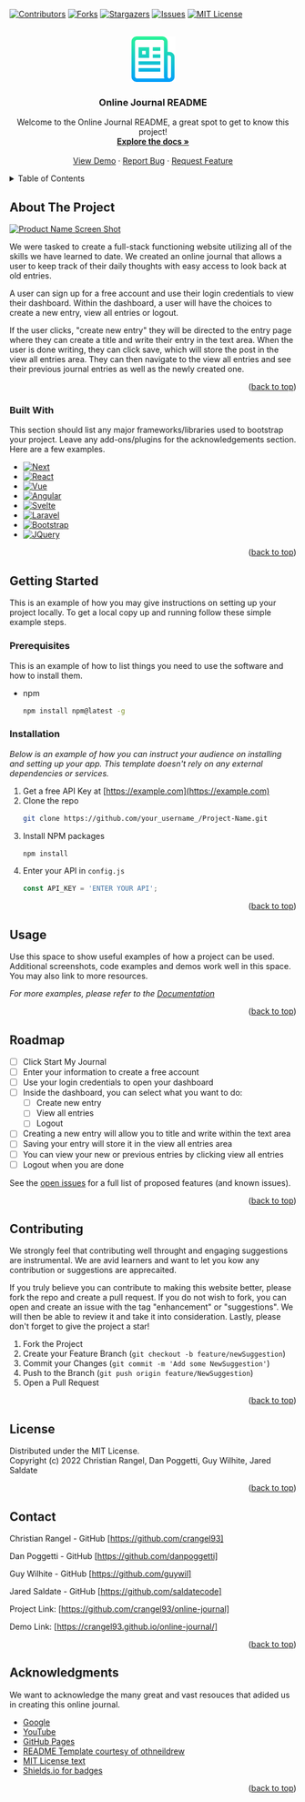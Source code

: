 <!-- Improved compatibility of back to top link: See: https://github.com/othneildrew/Best-README-Template/pull/73 -->
<a name="readme-top"></a>
<!--
*** Thanks for checking out the Best-README-Template. If you have a suggestion
*** that would make this better, please fork the repo and create a pull request
*** or simply open an issue with the tag "enhancement".
*** Don't forget to give the project a star!
*** Thanks again! Now go create something AMAZING! :D
-->



<!-- PROJECT SHIELDS -->
<!--
*** I'm using markdown "reference style" links for readability.
*** Reference links are enclosed in brackets [ ] instead of parentheses ( ).
*** See the bottom of this document for the declaration of the reference variables
*** for contributors-url, forks-url, etc. This is an optional, concise syntax you may use.
*** https://www.markdownguide.org/basic-syntax/#reference-style-links
-->
[![Contributors][contributors-shield]][contributors-url]
[![Forks][forks-shield]][forks-url]
[![Stargazers][stars-shield]][stars-url]
[![Issues][issues-shield]][issues-url]
[![MIT License][license-shield]][license-url]


<!-- PROJECT LOGO -->
<br />
<div align="center">
    <img src="images/logo.png" alt="Logo" width="80" height="80">

  <h3 align="center">Online Journal README</h3>

  <p align="center">
    Welcome to the Online Journal README, a great spot to get to know this project!
    <br />
    <a href="https://github.com/crangel93/online-journal"><strong>Explore the docs »</strong></a>
    <br />
    <br />
    <a href="https://crangel93.github.io/online-journal/">View Demo</a>
    ·
    <a href="https://github.com/crangel93/online-journal/issues">Report Bug</a>
    ·
    <a href="https://github.com/crangel93/online-journal/issues">Request Feature</a>
  </p>
</div>



<!-- TABLE OF CONTENTS -->
<details>
  <summary>Table of Contents</summary>
  <ol>
    <li>
      <a href="#about-the-project">About The Project</a>
      <ul>
        <li><a href="#built-with">Built With</a></li>
      </ul>
    </li>
    <li>
      <a href="#getting-started">Getting Started</a>
      <ul>
        <li><a href="#prerequisites">Prerequisites</a></li>
        <li><a href="#installation">Installation</a></li>
      </ul>
    </li>
    <li><a href="#usage">Usage</a></li>
    <li><a href="#roadmap">Roadmap</a></li>
    <li><a href="#contributing">Contributing</a></li>
    <li><a href="#license">License</a></li>
    <li><a href="#contact">Contact</a></li>
    <li><a href="#acknowledgments">Acknowledgments</a></li>
  </ol>
</details>



<!-- ABOUT THE PROJECT -->
## About The Project

[![Product Name Screen Shot][product-screenshot]](https://example.com)

We were tasked to create a full-stack functioning website utilizing all of the skills we have learned to date. We created an online journal that allows a user to keep track of their daily thoughts with easy access to look back at old entries.

A user can sign up for a free account and use their login credentials to view their dashboard. Within the dashboard, a user will have the choices to create a new entry, view all entries or logout.

If the user clicks, "create new entry" they will be directed to the entry page where they can create a title and write their entry in the text area. When the user is done writing, they can click save, which will store the post in the view all entries area. They can then navigate to the view all entries and see their previous journal entries as well as the newly created one.

<p align="right">(<a href="#readme-top">back to top</a>)</p>


### Built With

This section should list any major frameworks/libraries used to bootstrap your project. Leave any add-ons/plugins for the acknowledgements section. Here are a few examples.

* [![Next][Next.js]][Next-url]
* [![React][React.js]][React-url]
* [![Vue][Vue.js]][Vue-url]
* [![Angular][Angular.io]][Angular-url]
* [![Svelte][Svelte.dev]][Svelte-url]
* [![Laravel][Laravel.com]][Laravel-url]
* [![Bootstrap][Bootstrap.com]][Bootstrap-url]
* [![JQuery][JQuery.com]][JQuery-url]

<p align="right">(<a href="#readme-top">back to top</a>)</p>



<!-- GETTING STARTED -->
## Getting Started

This is an example of how you may give instructions on setting up your project locally.
To get a local copy up and running follow these simple example steps.

### Prerequisites

This is an example of how to list things you need to use the software and how to install them.
* npm
  ```sh
  npm install npm@latest -g
  ```

### Installation

_Below is an example of how you can instruct your audience on installing and setting up your app. This template doesn't rely on any external dependencies or services._

1. Get a free API Key at [https://example.com](https://example.com)
2. Clone the repo
   ```sh
   git clone https://github.com/your_username_/Project-Name.git
   ```
3. Install NPM packages
   ```sh
   npm install
   ```
4. Enter your API in `config.js`
   ```js
   const API_KEY = 'ENTER YOUR API';
   ```

<p align="right">(<a href="#readme-top">back to top</a>)</p>



<!-- USAGE EXAMPLES -->
## Usage

Use this space to show useful examples of how a project can be used. Additional screenshots, code examples and demos work well in this space. You may also link to more resources.

_For more examples, please refer to the [Documentation](https://example.com)_

<p align="right">(<a href="#readme-top">back to top</a>)</p>



<!-- ROADMAP -->
## Roadmap

- [ ] Click Start My Journal
- [ ] Enter your information to create a free account
- [ ] Use your login credentials to open your dashboard
- [ ] Inside the dashboard, you can select what you want to do:
    - [ ] Create new entry
    - [ ] View all entries
    - [ ] Logout
- [ ] Creating a new entry will allow you to title and write within the text area
- [ ] Saving your entry will store it in the view all entries area
- [ ] You can view your new or previous entries by clicking view all entries
- [ ] Logout when you are done

See the [open issues](https://github.com/crangel93/online-journal/issues) for a full list of proposed features (and known issues).

<p align="right">(<a href="#readme-top">back to top</a>)</p>



<!-- CONTRIBUTING -->
## Contributing

We strongly feel that contributing well throught and engaging suggestions are instrumental. We are avid learners and want to let you kow any contribution or suggestions are apprecaited.

If you truly believe you can contribute to making this website better, please fork the repo and create a pull request. If you do not wish to fork, you can open and create an issue with the tag "enhancement" or "suggestions". We will then be able to review it and take it into consideration. Lastly, please don't forget to give the project a star!

1. Fork the Project
2. Create your Feature Branch (`git checkout -b feature/newSuggestion`)
3. Commit your Changes (`git commit -m 'Add some NewSuggestion'`)
4. Push to the Branch (`git push origin feature/NewSuggestion`)
5. Open a Pull Request


<p align="right">(<a href="#readme-top">back to top</a>)</p>




<!-- LICENSE -->
## License

Distributed under the MIT License.<br>
Copyright (c) 2022 Christian Rangel, Dan Poggetti, Guy Wilhite, Jared Saldate
<p align="right">(<a href="#readme-top">back to top</a>)</p>



<!-- CONTACT -->
## Contact

Christian Rangel - GitHub [https://github.com/crangel93]

Dan Poggetti - GitHub [https://github.com/danpoggetti]

Guy Wilhite - GitHub [https://github.com/guywil]

Jared Saldate - GitHub [https://github.com/saldatecode]

Project Link: [https://github.com/crangel93/online-journal]

Demo Link: [https://crangel93.github.io/online-journal/]

<p align="right">(<a href="#readme-top">back to top</a>)</p>



<!-- ACKNOWLEDGMENTS -->
## Acknowledgments

We want to acknowledge the many great and vast resouces that adided us in creating this online journal.

* [Google](https://www.google.com)
* [YouTube](https://www.youtube.com)
* [GitHub Pages](https://pages.github.com)
* [README Template courtesy of othneildrew](https://github.com/othneildrew/Best-README-Template)
* [MIT License text](https://mit-license.org/license.txt)
* [Shields.io for badges](https://shields.io/)


<p align="right">(<a href="#readme-top">back to top</a>)</p>



<!-- MARKDOWN LINKS & IMAGES -->
<!-- https://www.markdownguide.org/basic-syntax/#reference-style-links -->
[contributors-shield]: https://img.shields.io/github/contributors/crangel93/online-journal?style=for-the-badge
[contributors-url]: https://github.com/crangel93/online-journal/graphs/contributors
[forks-shield]: https://img.shields.io/github/forks/crangel93/online-journal?label=FORKS&style=for-the-badge
[forks-url]: https://github.com/crangel93/online-journal/network/members
[stars-shield]: https://img.shields.io/github/stars/crangel93/online-journal?style=for-the-badge
[stars-url]: https://github.com/crangel93/online-journal/stargazers
[issues-shield]: https://img.shields.io/github/issues/crangel93/online-journal?style=for-the-badge
[issues-url]: https://github.com/crangel93/online-journal/issues
[license-shield]: https://img.shields.io/github/license/crangel/online-journal?style=for-the-badge
[license-url]: https://github.com/crangel93/online-journal/license.txt
[linkedin-shield]: https://img.shields.io/badge/-LinkedIn-black.svg?style=for-the-badge&logo=linkedin&colorB=555
[linkedin-url]: https://linkedin.com/in/othneildrew
[product-screenshot]: images/screenshot.png
[Next.js]: https://img.shields.io/badge/next.js-000000?style=for-the-badge&logo=nextdotjs&logoColor=white
[Next-url]: https://nextjs.org/
[React.js]: https://img.shields.io/badge/React-20232A?style=for-the-badge&logo=react&logoColor=61DAFB
[React-url]: https://reactjs.org/
[Vue.js]: https://img.shields.io/badge/Vue.js-35495E?style=for-the-badge&logo=vuedotjs&logoColor=4FC08D
[Vue-url]: https://vuejs.org/
[Angular.io]: https://img.shields.io/badge/Angular-DD0031?style=for-the-badge&logo=angular&logoColor=white
[Angular-url]: https://angular.io/
[Svelte.dev]: https://img.shields.io/badge/Svelte-4A4A55?style=for-the-badge&logo=svelte&logoColor=FF3E00
[Svelte-url]: https://svelte.dev/
[Laravel.com]: https://img.shields.io/badge/Laravel-FF2D20?style=for-the-badge&logo=laravel&logoColor=white
[Laravel-url]: https://laravel.com
[Bootstrap.com]: https://img.shields.io/badge/Bootstrap-563D7C?style=for-the-badge&logo=bootstrap&logoColor=white
[Bootstrap-url]: https://getbootstrap.com
[JQuery.com]: https://img.shields.io/badge/jQuery-0769AD?style=for-the-badge&logo=jquery&logoColor=white
[JQuery-url]: https://jquery.com 
